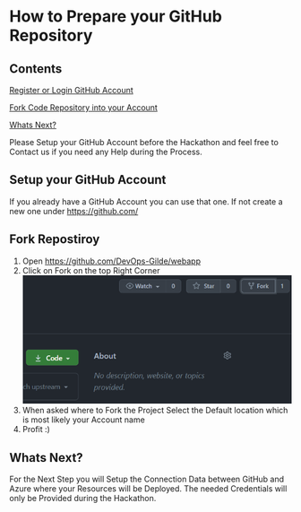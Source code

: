 # How to Prepare your GitHub Repository

## Contents

[Register or Login GitHub Account](#Step1)

[Fork Code Repository into your Account](#Step2)

[Whats Next?](#Step3)

Please Setup your GitHub Account before the Hackathon and feel free to Contact us if you need any Help during the Process.

## Setup your GitHub Account <a name="Step1"></a>

If you already have a GitHub Account you can use that one.
If not create a new one under https://github.com/

## Fork Repostiroy <a name="Step2"></a>

1. Open https://github.com/DevOps-Gilde/webapp
2. Click on Fork on the top Right Corner 
   ![Forkbutton](./images/forkbutton.PNG)
3. When asked where to Fork the Project Select the Default location which is most likely your Account name
4. Profit :)


## Whats Next? <a name="Step3"></a>

For the Next Step you will Setup the Connection Data between GitHub and Azure where your Resources will be Deployed.
The needed Credentials will only be Provided during the Hackathon.